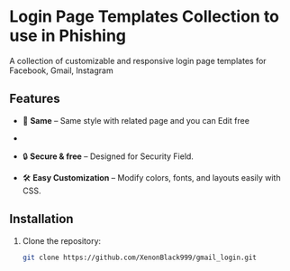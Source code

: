 # Login Page Templates Collection to use in Phishing

A collection of customizable and responsive login page templates for Facebook, Gmail, Instagram

## Features

- 🎨 **Same** – Same style with related page and you can Edit free
- 
- 🔒 **Secure & free** – Designed for Security Field.  

- 🛠 **Easy Customization** – Modify colors, fonts, and layouts easily with CSS.  



## Installation

1. Clone the repository:  
   ```sh
   git clone https://github.com/XenonBlack999/gmail_login.git
